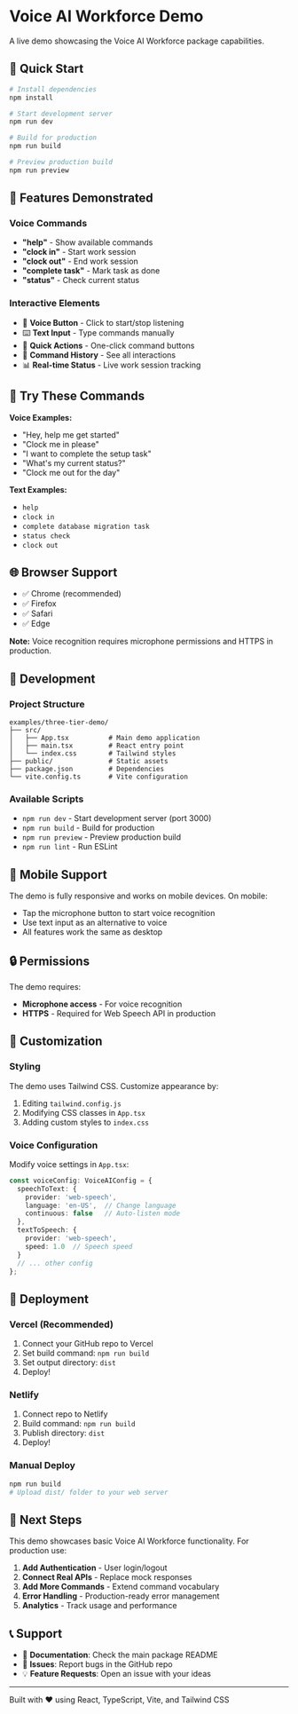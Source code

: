 # Voice AI Workforce Demo

A live demo showcasing the Voice AI Workforce package capabilities.

## 🚀 Quick Start

```bash
# Install dependencies
npm install

# Start development server
npm run dev

# Build for production
npm run build

# Preview production build
npm run preview
```

## 🎤 Features Demonstrated

### Voice Commands
- **"help"** - Show available commands
- **"clock in"** - Start work session
- **"clock out"** - End work session  
- **"complete task"** - Mark task as done
- **"status"** - Check current status

### Interactive Elements
- 🎤 **Voice Button** - Click to start/stop listening
- ⌨️ **Text Input** - Type commands manually
- 🎯 **Quick Actions** - One-click command buttons
- 📝 **Command History** - See all interactions
- 📊 **Real-time Status** - Live work session tracking

## 🎯 Try These Commands

**Voice Examples:**
- "Hey, help me get started"
- "Clock me in please"
- "I want to complete the setup task"
- "What's my current status?"
- "Clock me out for the day"

**Text Examples:**
- `help`
- `clock in`
- `complete database migration task`
- `status check`
- `clock out`

## 🌐 Browser Support

- ✅ Chrome (recommended)
- ✅ Firefox
- ✅ Safari
- ✅ Edge

**Note:** Voice recognition requires microphone permissions and HTTPS in production.

## 🔧 Development

### Project Structure
```
examples/three-tier-demo/
├── src/
│   ├── App.tsx          # Main demo application
│   ├── main.tsx         # React entry point
│   └── index.css        # Tailwind styles
├── public/              # Static assets
├── package.json         # Dependencies
└── vite.config.ts       # Vite configuration
```

### Available Scripts
- `npm run dev` - Start development server (port 3000)
- `npm run build` - Build for production
- `npm run preview` - Preview production build
- `npm run lint` - Run ESLint

## 📱 Mobile Support

The demo is fully responsive and works on mobile devices. On mobile:
- Tap the microphone button to start voice recognition
- Use text input as an alternative to voice
- All features work the same as desktop

## 🔒 Permissions

The demo requires:
- **Microphone access** - For voice recognition
- **HTTPS** - Required for Web Speech API in production

## 🎨 Customization

### Styling
The demo uses Tailwind CSS. Customize appearance by:
1. Editing `tailwind.config.js`
2. Modifying CSS classes in `App.tsx`
3. Adding custom styles to `index.css`

### Voice Configuration
Modify voice settings in `App.tsx`:
```typescript
const voiceConfig: VoiceAIConfig = {
  speechToText: {
    provider: 'web-speech',
    language: 'en-US',  // Change language
    continuous: false   // Auto-listen mode
  },
  textToSpeech: {
    provider: 'web-speech',
    speed: 1.0  // Speech speed
  }
  // ... other config
};
```

## 🚀 Deployment

### Vercel (Recommended)
1. Connect your GitHub repo to Vercel
2. Set build command: `npm run build`
3. Set output directory: `dist`
4. Deploy!

### Netlify
1. Connect repo to Netlify
2. Build command: `npm run build`
3. Publish directory: `dist`
4. Deploy!

### Manual Deploy
```bash
npm run build
# Upload dist/ folder to your web server
```

## 🎯 Next Steps

This demo showcases basic Voice AI Workforce functionality. For production use:

1. **Add Authentication** - User login/logout
2. **Connect Real APIs** - Replace mock responses
3. **Add More Commands** - Extend command vocabulary  
4. **Error Handling** - Production-ready error management
5. **Analytics** - Track usage and performance

## 📞 Support

- 📖 **Documentation**: Check the main package README
- 🐛 **Issues**: Report bugs in the GitHub repo
- 💡 **Feature Requests**: Open an issue with your ideas

---

Built with ❤️ using React, TypeScript, Vite, and Tailwind CSS